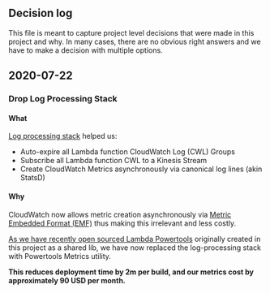 ## Decision log

This file is meant to capture project level decisions that were made in this project and why. In many cases, there are no obvious right answers and we have to make a decision with multiple options.

## 2020-07-22

### Drop Log Processing Stack

#### What

[Log processing stack](https://github.com/aws-samples/aws-serverless-airline-booking/blob/9838966872ee68b2b289200300a506989ef7e442/src/backend/log-processing/template.yaml) helped us:

* Auto-expire all Lambda function CloudWatch Log (CWL) Groups
* Subscribe all Lambda function CWL to a Kinesis Stream
* Create CloudWatch Metrics asynchronously via canonical log lines (akin StatsD) 

#### Why

CloudWatch now allows metric creation asynchronously via [Metric Embedded Format (EMF)](https://docs.aws.amazon.com/AmazonCloudWatch/latest/monitoring/CloudWatch_Embedded_Metric_Format_Specification.html) thus making this irrelevant and less costly.

[As we have recently open sourced Lambda Powertools](https://aws.amazon.com/blogs/opensource/simplifying-serverless-best-practices-with-lambda-powertools/) originally created in this project as a shared lib, we have now replaced the log-processing stack with Powertools Metrics utility.

**This reduces deployment time by 2m per build, and our metrics cost by approximately 90 USD per month.**
